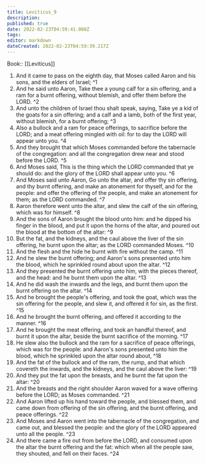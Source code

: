 ```yaml
---
title: Leviticus_9
description: 
published: true
date: 2022-02-23T04:59:41.008Z
tags: 
editor: markdown
dateCreated: 2022-02-23T04:59:39.217Z
---
```


 Book:: [[Leviticus]]
 1. And it came to pass on the eighth day, that Moses called Aaron and his sons, and the elders of Israel; ^1
 2. And he said unto Aaron, Take thee a young calf for a sin offering, and a ram for a burnt offering, without blemish, and offer them before the LORD. ^2
 3. And unto the children of Israel thou shalt speak, saying, Take ye a kid of the goats for a sin offering; and a calf and a lamb, both of the first year, without blemish, for a burnt offering; ^3
 4. Also a bullock and a ram for peace offerings, to sacrifice before the LORD; and a meat offering mingled with oil: for to day the LORD will appear unto you. ^4
 5. And they brought that which Moses commanded before the tabernacle of the congregation: and all the congregation drew near and stood before the LORD. ^5
 6. And Moses said, This is the thing which the LORD commanded that ye should do: and the glory of the LORD shall appear unto you. ^6
 7. And Moses said unto Aaron, Go unto the altar, and offer thy sin offering, and thy burnt offering, and make an atonement for thyself, and for the people: and offer the offering of the people, and make an atonement for them; as the LORD commanded. ^7
 8. Aaron therefore went unto the altar, and slew the calf of the sin offering, which was for himself. ^8
 9. And the sons of Aaron brought the blood unto him: and he dipped his finger in the blood, and put it upon the horns of the altar, and poured out the blood at the bottom of the altar: ^9
 10. But the fat, and the kidneys, and the caul above the liver of the sin offering, he burnt upon the altar; as the LORD commanded Moses. ^10
 11. And the flesh and the hide he burnt with fire without the camp. ^11
 12. And he slew the burnt offering; and Aaron's sons presented unto him the blood, which he sprinkled round about upon the altar. ^12
 13. And they presented the burnt offering unto him, with the pieces thereof, and the head: and he burnt them upon the altar. ^13
 14. And he did wash the inwards and the legs, and burnt them upon the burnt offering on the altar. ^14
 15. And he brought the people's offering, and took the goat, which was the sin offering for the people, and slew it, and offered it for sin, as the first. ^15
 16. And he brought the burnt offering, and offered it according to the manner. ^16
 17. And he brought the meat offering, and took an handful thereof, and burnt it upon the altar, beside the burnt sacrifice of the morning. ^17
 18. He slew also the bullock and the ram for a sacrifice of peace offerings, which was for the people: and Aaron's sons presented unto him the blood, which he sprinkled upon the altar round about, ^18
 19. And the fat of the bullock and of the ram, the rump, and that which covereth the inwards, and the kidneys, and the caul above the liver: ^19
 20. And they put the fat upon the breasts, and he burnt the fat upon the altar: ^20
 21. And the breasts and the right shoulder Aaron waved for a wave offering before the LORD; as Moses commanded. ^21
 22. And Aaron lifted up his hand toward the people, and blessed them, and came down from offering of the sin offering, and the burnt offering, and peace offerings. ^22
 23. And Moses and Aaron went into the tabernacle of the congregation, and came out, and blessed the people: and the glory of the LORD appeared unto all the people. ^23
 24. And there came a fire out from before the LORD, and consumed upon the altar the burnt offering and the fat: which when all the people saw, they shouted, and fell on their faces. ^24
